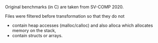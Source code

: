 Original benchmarks (in C) are taken from SV-COMP 2020. 

Files were filtered before transformation so that they do not
- contain heap accesses (malloc/calloc) and also alloca which allocates memory on the stack,
- contain structs or arrays.
